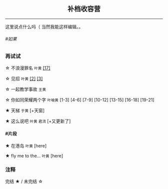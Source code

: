 ## <center> 补档收容营</center>
----
这里说点什么吗（
当然我能这样编辑。。

###### #如果

### 再试试

☆ 不浪漫罪名 `叶黄`  <a href="https://write.as/ayunn/bu-lang-man-zui-ming-17" target="_blank">[17]</a>

☆ 见招 `叶黄`  <a href="https://write.as/ayunn/jian-zhao-2" target="_blank">[2]</a>  <a href="https://write.as/ayunn/jian-zhao-3" target="_blank">[3]</a> 

☆ 一起教学事故 `王黄`

☆ 你如同荣耀两个字 `叶喻黄`   [1-3] [4-6] [7-9] [10-12] [13-15] [16-18] [19-21]

★ 天梯 `于黄`  [+天窗]

★ 这么说吧 `叶黄` `君流`   [+又更新了]

#### #片段
★ 在港岛 `叶黄`   [here]

★ fly me to the... `叶黄`   [here]

### 注释
完结 ★ / 未完结 ☆
